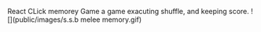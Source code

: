React CLick memorey Game
a game exacuting shuffle, and keeping score.
![](public/images/s.s.b melee memory.gif)

